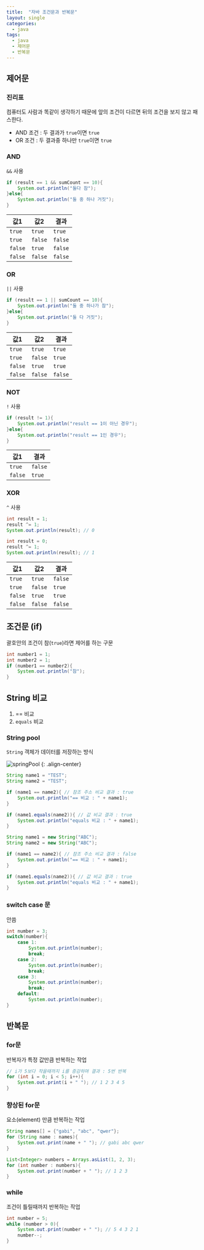 ```yaml
---
title:  "자바 조건문과 반복문"
layout: single
categories:
  - java
tags:
  - java
  - 제어문
  - 반복문
---
```


## 제어문
### 진리표
컴퓨터도 사람과 똑같이 생각하기 때문에 앞의 조건이 다르면 뒤의 조건을 보지 않고 패스한다.

- AND 조건 : 두 결과가 `true`이면 `true`
- OR 조건 : 두 결과중 하나만 `true`이면 `true`

### AND
`&&` 사용
```java
if (result == 1 && sumCount == 10){
    System.out.println("둘다 참");
}else{
    System.out.println("둘 중 하나 거짓");
}
```

|값1|값2|결과|
|-|-|-|
|`true`|`true`|`true`|
|`true`|`false`|`false`|
|`false`|`true`|`false`|
|`false`|`false`|`false`|

### OR
`||` 사용
```java
if (result == 1 || sumCount == 10){
    System.out.println("둘 중 하나가 참");
}else{
    System.out.println("둘 다 거짓");
}
```

|값1|값2|결과|
|-|-|-|
|`true`|`true`|`true`|
|`true`|`false`|`true`|
|`false`|`true`|`true`|
|`false`|`false`|`false`|

### NOT
`!` 사용
```java
if (result != 1){
    System.out.println("result == 1이 아닌 경우");
}else{
    System.out.println("result == 1인 경우");
}
```

|값1|결과|
|-|-|
|`true`|`false`|
|`false`|`true`|

### XOR
`^` 사용
```java
int result = 1;
result ^= 1;
System.out.println(result); // 0

int result = 0;
result ^= 1;
System.out.println(result); // 1
```

|값1|값2|결과|
|-|-|-|
|`true`|`true`|`false`|
|`true`|`false`|`true`|
|`false`|`true`|`true`|
|`false`|`false`|`false`|


## 조건문 (if)
괄호안의 조건이 참(`true`)라면 제어를 하는 구문
```java
int number1 = 1;
int number2 = 1;
if (number1 == number2){
    System.out.println("참");
}
```
## String 비교
1. == 비교
2. `equals` 비교

### String pool
`String` 객체가 데이터를 저장하는 방식

![springPool](https://github.com/kimhyunso/kimhyunso.github.io/assets/87798982/ae874cef-c3c8-4288-b209-1d82dcc91f1a)
{: .align-center}

```java
String name1 = "TEST";
String name2 = "TEST";

if (name1 == name2){ // 참조 주소 비교 결과 : true
    System.out.println("== 비교 : " + name1);
}

if (name1.equals(name2)){ // 값 비교 결과 : true
    System.out.println("equals 비교 : " + name1);
}

String name1 = new String("ABC");
String name2 = new String("ABC");

if (name1 == name2){ // 참조 주소 비교 결과 : false
    System.out.println("== 비교 : " + name1);
}

if (name1.equals(name2)){ // 값 비교 결과 : true
    System.out.println("equals 비교 : " + name1);
}
```

### switch case 문
안씀
```java
int number = 3;
switch(number){
    case 1: 
        System.out.println(number);
        break;
    case 2:
        System.out.println(number);
        break;
    case 3:
        System.out.println(number);
        break;
    default:
        System.out.println(number);
}
```

## 반복문

### for문
반복자가 특정 값만큼 반복하는 작업
```java
// i가 5보다 작을때까지 i를 증감하며 결과 : 5번 반복
for (int i = 0; i < 5; i++){
    System.out.print(i + " "); // 1 2 3 4 5
}
```

### 향상된 for문
요소(element) 만큼 반복하는 작업
```java
String names[] = {"gabi", "abc", "qwer"};
for (String name : names){
    System.out.print(name + " "); // gabi abc qwer
}

List<Integer> numbers = Arrays.asList(1, 2, 3);
for (int number : numbers){
    System.out.print(number + " "); // 1 2 3
}
```

### while
조건이 틀릴때까지 반복하는 작업
```java
int number = 5;
while (number > 0){
    System.out.print(number + " "); // 5 4 3 2 1
    number--;
}
```
